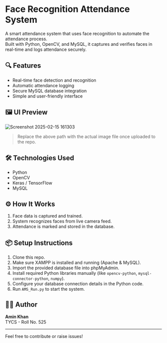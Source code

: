 # Face Recognition Attendance System

A smart attendance system that uses face recognition to automate the attendance process.  
Built with Python, OpenCV, and MySQL, it captures and verifies faces in real-time and logs attendance securely.

## 🔍 Features
- Real-time face detection and recognition
- Automatic attendance logging
- Secure MySQL database integration
- Simple and user-friendly interface

## 🖼️ UI Preview

![Screenshot 2025-02-15 161303](https://github.com/user-attachments/assets/1905683d-dd44-4f4b-aacf-db22dc2e46b5)


> Replace the above path with the actual image file once uploaded to the repo.

## 🛠️ Technologies Used
- Python
- OpenCV
- Keras / TensorFlow
- MySQL

## ⚙️ How It Works
1. Face data is captured and trained.
2. System recognizes faces from live camera feed.
3. Attendance is marked and stored in the database.


## 📦 Setup Instructions
1. Clone this repo.
2. Make sure XAMPP is installed and running (Apache & MySQL).
3. Import the provided database file into phpMyAdmin.
4. Install required Python libraries manually (like `opencv-python`, `mysql-connector-python`, `numpy`).
5. Configure your database connection details in the Python code.
6. Run `AMS_Run.py` to start the system.

## 👨‍💻 Author
**Amin Khan**  
TYCS - Roll No. 525

---

Feel free to contribute or raise issues!

